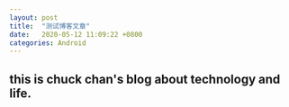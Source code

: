 ```yaml
---
layout: post
title:  "测试博客文章"
date:   2020-05-12 11:09:22 +0800
categories: Android
---
```


## this is chuck chan's blog about technology and life.
